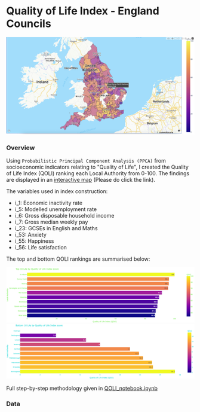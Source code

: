 # Quality of Life Index - England Councils

![QOLI interactive map](QOLI_map_preview.png)

### Overview

Using `Probabilistic Principal Component Analysis (PPCA)` from socioeconomic indicators relating to "Quality of Life", I created the Quality of Life Index (QOLI) ranking each 
Local Authority from 0-100. The findings are displayed in an [interactive map](https://quality-of-life-index-england.netlify.app/) (Please do click the link). <br />

The variables used in index construction:
- i_1: Economic inactivity rate
- i_5: Modelled unemployment rate
- i_6: Gross disposable household income
- i_7: Gross median weekly pay
- i_23: GCSEs in English and Maths
- i_53: Anxiety
- i_55: Happiness
- i_56: Life satisfaction <br />

The top and bottom QOLI rankings are summarised below:

![Top 10 Councils](top10.png) <br />
![Bottom 10 Councils](bottom10.png) <br />

Full step-by-step methodology given in [QOLI_notebook.ipynb](https://github.com/arashid9-1/QOLI/blob/master/QOLI_notebook.ipynb)

### Data
